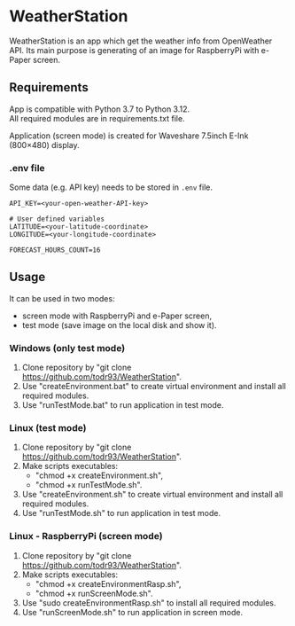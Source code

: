 # WeatherStation
WeatherStation is an app which get the weather info from OpenWeather API.
Its main purpose is generating of an image for RaspberryPi with e-Paper screen.

## Requirements
App is compatible with Python 3.7 to Python 3.12. \
All required modules are in requirements.txt file.

Application (screen mode) is created for Waveshare 7.5inch E-Ink (800×480) display.

### .env file
Some data (e.g. API key) needs to be stored in `.env` file.
```
API_KEY=<your-open-weather-API-key>

# User defined variables
LATITUDE=<your-latitude-coordinate>
LONGITUDE=<your-longitude-coordinate>

FORECAST_HOURS_COUNT=16
```

## Usage
It can be used in two modes:
- screen mode with RaspberryPi and e-Paper screen, 
- test mode (save image on the local disk and show it).

### Windows (only test mode)
1. Clone repository by "git clone https://github.com/todr93/WeatherStation".
1. Use "createEnvironment.bat" to create virtual environment and install all required modules.
1. Use "runTestMode.bat" to run application in test mode.

### Linux (test mode)
1. Clone repository by "git clone https://github.com/todr93/WeatherStation".
1. Make scripts executables:  
    - "chmod +x createEnvironment.sh",
    - "chmod +x runTestMode.sh".
1. Use "createEnvironment.sh" to create virtual environment and install all required modules.
1. Use "runTestMode.sh" to run application in test mode.

### Linux - RaspberryPi (screen mode)
1. Clone repository by "git clone https://github.com/todr93/WeatherStation".
1. Make scripts executables:  
    - "chmod +x createEnvironmentRasp.sh",
    - "chmod +x runScreenMode.sh".
1. Use "sudo createEnvironmentRasp.sh" to install all required modules.
1. Use "runScreenMode.sh" to run application in screen mode.